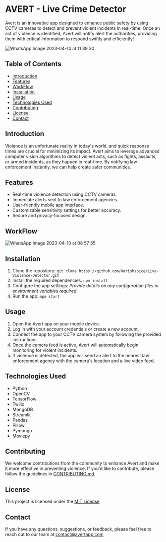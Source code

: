 # AVERT - Live Crime Detector

Avert is an innovative app designed to enhance public safety by using CCTV cameras to detect and prevent violent incidents in real-time. Once an act of violence is identified, Avert will notify alert the authorities, providing them with critical information to respond swiftly and efficiently!


![WhatsApp Image 2023-04-14 at 11 39 30](https://github.com/Harishspice/Live-Violence-Detector/assets/117935868/5fded68b-6937-40b0-a81b-9a676c526543)


## Table of Contents

- [Introduction](#introduction)
- [Features](#features)
- [WorkFlow](#workflow)
- [Installation](#installation)
- [Usage](#usage)
- [Technologies Used](#technologies-used)
- [Contributing](#contributing)
- [License](#license)
- [Contact](#contact)

## Introduction

Violence is an unfortunate reality in today's world, and quick response times are crucial for minimizing its impact. Avert aims to leverage advanced computer vision algorithms to detect violent acts, such as fights, assaults, or armed incidents, as they happen in real-time. By notifying law enforcement instantly, we can help create safer communities.

## Features

- Real-time violence detection using CCTV cameras.
- Immediate alerts sent to law enforcement agencies.
- User-friendly mobile app interface.
- Customizable sensitivity settings for better accuracy.
- Secure and privacy-focused design.

## WorkFlow


![WhatsApp Image 2023-04-13 at 08 57 55](https://github.com/Harishspice/Live-Violence-Detector/assets/117935868/dcc7191e-35e7-432b-94b4-5f9f35707008)


## Installation


1. Clone the repository: `git clone https://github.com/Harishspice/Live-Violence-Detector.git`
2. Install the required dependencies: `npm install`
3. Configure the app settings: _Provide details on any configuration files or environment variables required._
4. Run the app: `npm start`

## Usage

1. Open the Avert app on your mobile device.
2. Log in with your account credentials or create a new account.
3. Connect the app to your CCTV camera system by following the provided instructions.
4. Once the camera feed is active, Avert will automatically begin monitoring for violent incidents.
5. If violence is detected, the app will send an alert to the nearest law enforcement agency with the camera's location and a live video feed.

## Technologies Used

- Python
- OpenCV
- TensorFlow
- Twilio
- MongoDB
- Streamlit
- Pandas
- Pillow
- Pymongo
- Moviepy


## Contributing

We welcome contributions from the community to enhance Avert and make it more effective in preventing violence. If you'd like to contribute, please follow the guidelines in [CONTRIBUTING.md](CONTRIBUTING.md).

## License

This project is licensed under the [MIT License](LICENSE)

## Contact

If you have any questions, suggestions, or feedback, please feel free to reach out to our team at [contact@avertapp.com](mailto:harishr.shankar@gmail.com)

